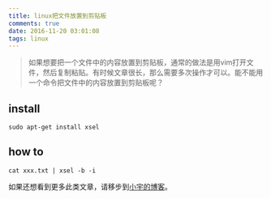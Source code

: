 ```yaml
---
title: linux把文件放置到剪贴板
comments: true
date: 2016-11-20 03:01:08
tags: linux
---
```


> 如果想要把一个文件中的内容放置到剪贴板，通常的做法是用vim打开文件，然后复制粘贴。有时候文章很长，那么需要多次操作才可以。能不能用一个命令把文件中的内容放置到剪贴板呢？


## install
```
sudo apt-get install xsel
```

## how to
```
cat xxx.txt | xsel -b -i
```



如果还想看到更多此类文章，请移步到[小宇的博客](http://shenyu.wiki)。
